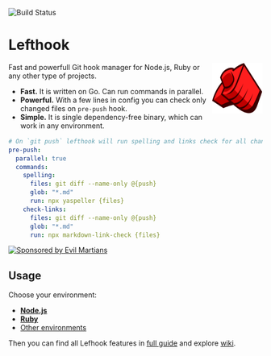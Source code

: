 ![Build Status](https://api.travis-ci.org/Arkweid/lefthook.svg?branch=master)

# Lefthook

<img align="right" width="100" height="100" title="Lefthook logo"
     src="./logo_sign.svg">

Fast and powerfull Git hook manager for Node.js, Ruby or any other type of projects.

* **Fast.** It is written on Go. Can run commands in parallel.
* **Powerful.** With a few lines in config you can check only changed files on `pre-push` hook.
* **Simple.** It is single dependency-free binary, which can work in any environment.

```yml
# On `git push` lefthook will run spelling and links check for all changed files
pre-push:
  parallel: true
  commands:
    spelling:
      files: git diff --name-only @{push}
      glob: "*.md"
      run: npx yaspeller {files}
    check-links:
      files: git diff --name-only @{push}
      glob: "*.md"
      run: npx markdown-link-check {files}
```

<a href="https://evilmartians.com/?utm_source=lefthook">
<img src="https://evilmartians.com/badges/sponsored-by-evil-martians.svg" alt="Sponsored by Evil Martians" width="236" height="54"></a>

## Usage

Choose your environment:

* **[Node.js](./docs/node.md)**
* **[Ruby](./docs/ruby.md)**
* [Other environments](./docs/other.md)

Then you can find all Lefhook features in [full guide](./docs/full_guide.md) and explore [wiki](https://github.com/Arkweid/lefthook/wiki).
